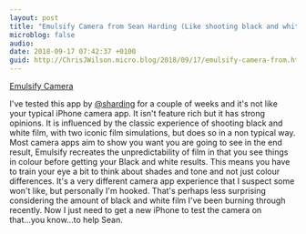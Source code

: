 ```yaml
---
layout: post
title: "Emulsify Camera from Sean Harding (Like shooting black and white film)"
microblog: false
audio: 
date: 2018-09-17 07:42:37 +0100
guid: http://ChrisJWilson.micro.blog/2018/09/17/emulsify-camera-from.html
---
```

[Emulsify Camera](https://itunes.apple.com/gb/app/emulsify-camera/id1408272207?mt=8)

I've tested this app by [@sharding](https://micro.blog/sharding) for a couple of weeks and it's not like your typical iPhone camera app. It isn't feature rich but it has strong opinions. It is influenced by the classic experience of shooting black and white film, with two iconic film simulations, but does so in a non typical way. Most camera apps aim to show you want you are going to see in the end result, Emulsify recreates the unpredictability of film in that you see things in colour before getting your Black and white results. This means you have to train your eye a bit to think about shades and tone and not just colour differences. 
It's a very different camera app experience that I suspect some won't like, but personally I'm hooked. That's perhaps less surprising considering the amount of black and white film I've been burning through recently. Now I just need to get a new iPhone to test the camera on that...you know...to help Sean. 
